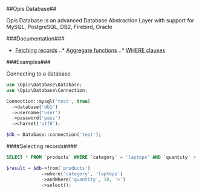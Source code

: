 ##Opis Database##

Opis Database is an advanced Database Abstraction Layer with support for MySQL, PostgreSQL, DB2, Firebird, Oracle

###Documentation###

* [Fetching records](https://github.com/opis/database/blob/master/doc/fetching.md)
..* [Aggregate functions](https://github.com/opis/database/blob/master/doc/aggregate.md)
..* [WHERE clauses](https://github.com/opis/database/blob/master/doc/where.md)

###Examples###

Connecting to a database

```php
use \Opis\Database\Database;
use \Opis\Database\Connection;

Connection::mysql('test', true)
  ->database('db1')
  ->username('user')
  ->password('pass')
  ->charset('utf8');

$db = Database::connection('test');
```

####Selecting records####

```sql
SELECT * FROM `products` WHERE `category` = 'laptops' AND `quantity` > 10
```

```php
$result = $db->from('products')
             ->where('category', 'laptops')
             ->andWhere('quantity', 10, '>')
             ->select();
```